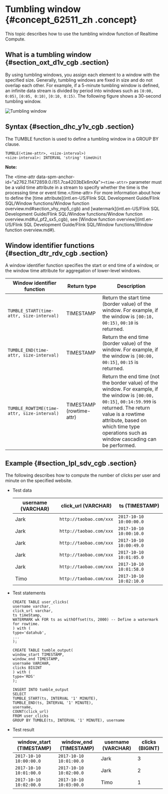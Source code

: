 # Tumbling window {#concept_62511_zh .concept}

This topic describes how to use the tumbling window function of Realtime Compute.

## What is a tumbling window {#section_oxt_d1v_cgb .section}

By using tumbling windows, you assign each element to a window with the specified size. Generally, tumbling windows are fixed in size and do not overlap each other. For example, if a 5-minute tumbling window is defined, an infinite data stream is divided by period into windows such as `[0:00, 0:05)`, `[0:05, 0:10)`, `[0:10, 0:15)`. The following figure shows a 30-second tumbling window.

![Tumbling window](images/34298_en-US.png)

## Syntax {#section_dhc_y1v_cgb .section}

The TUMBLE function is used to define a tumbling window in a GROUP BY clause.

```language-sql
TUMBLE(<time-attr>, <size-interval>)
<size-interval>: INTERVAL 'string' timeUnit

```

**Note:** 

The <time-attr data-spm-anchor-id="a2762.11472859.0.i151.7ca4203bEk6mXa"\>`<time-attr>` parameter must be a valid time attribute in a stream to specify whether the time is the processing time or event time.</time-attr\> For more information about how to define the [time attribute](intl.en-US/Flink SQL Development Guide/Flink SQL/Window functions/Window function overview.md#section_vhy_mp5_cgb) and [watermark](intl.en-US/Flink SQL Development Guide/Flink SQL/Window functions/Window function overview.md#ul_pf2_sx5_cgb), see [Window function overview](intl.en-US/Flink SQL Development Guide/Flink SQL/Window functions/Window function overview.md#).

## Window identifier functions {#section_dtr_rdv_cgb .section}

A window identifier function specifies the start or end time of a window, or the window time attribute for aggregation of lower-level windows.

|Window identifier function|Return type|Description|
|--------------------------|-----------|-----------|
|`TUMBLE_START(time-attr, size-interval)`|TIMESTAMP|Return the start time \(border value\) of the window. For example, if the window is `[00:10, 00:15)`, `00:10` is returned.|
|`TUMBLE_END(time-attr, size-interval)`|TIMESTAMP|Return the end time \(border value\) of the window. For example, if the window is `[00:00, 00:15]`, `00:15` is returned.|
|`TUMBLE_ROWTIME(time-attr, size-interval)`|TIMESTAMP \(rowtime-attr\)|Return the end time \(not the border value\) of the window. For example, if the window is `[00:00, 00:15]`, `00:14:59.999` is returned. The return value is a rowtime attribute, based on which time type operations such as window cascading can be performed.|

## Example {#section_lpl_sdv_cgb .section}

The following describes how to compute the number of clicks per user and minute on the specified website.

-   Test data

    |username \(VARCHAR\)|click\_url \(VARCHAR\)|ts \(TIMESTAMP\)|
    |--------------------|----------------------|----------------|
    |Jark|`http://taobao.com/xxx`|`2017-10-10 10:00:00.0`|
    |Jark|`http://taobao.com/xxx`|`2017-10-10 10:00:10.0`|
    |Jark|`http://taobao.com/xxx`|`2017-10-10 10:00:49.0`|
    |Jark|`http://taobao.com/xxx`|`2017-10-10 10:01:05.0`|
    |Jark|`http://taobao.com/xxx`|`2017-10-10 10:01:58.0`|
    |Timo|`http://taobao.com/xxx`|`2017-10-10 10:02:10.0`|

-   Test statements

    ```language-SQL
    CREATE TABLE user_clicks(
    username varchar,
    click_url varchar,
    ts timeStamp,
    WATERMARK wk FOR ts as withOffset(ts, 2000) -- Define a watermark for rowtime.
    ) with (
    type='datahub',
    ...
    );
    
    CREATE TABLE tumble_output(
    window_start TIMESTAMP,
    window_end TIMESTAMP,
    username VARCHAR,
    clicks BIGINT
    ) with (
    type='RDS'
    );
    
    INSERT INTO tumble_output
    SELECT
    TUMBLE_START(ts, INTERVAL '1' MINUTE),
    TUMBLE_END(ts, INTERVAL '1' MINUTE),
    username,
    COUNT(click_url)
    FROM user_clicks
    GROUP BY TUMBLE(ts, INTERVAL '1' MINUTE), username
    
    ```

-   Test result

    |window\_start \(TIMESTAMP\)|window\_end \(TIMESTAMP\)|username \(VARCHAR\)|clicks \(BIGINT\)|
    |---------------------------|-------------------------|--------------------|-----------------|
    |`2017-10-10 10:00:00.0`|`2017-10-10 10:01:00.0`|Jark|3|
    |`2017-10-10 10:01:00.0`|`2017-10-10 10:02:00.0`|Jark|2|
    |`2017-10-10 10:02:00.0`|`2017-10-10 10:03:00.0`|Timo|1|


